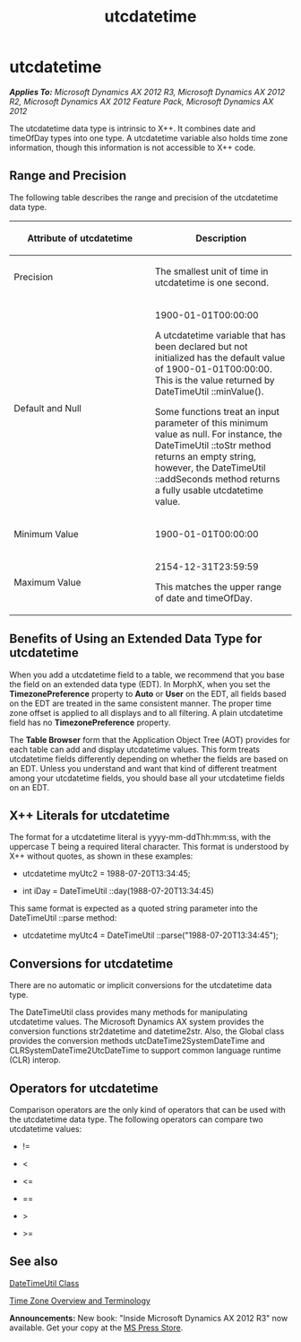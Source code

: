 ﻿---
title: utcdatetime
TOCTitle: utcdatetime
ms:assetid: 3d6171a2-3341-4153-9437-d11bf3df01c0
ms:mtpsurl: https://msdn.microsoft.com/en-us/library/Cc597805(v=AX.60)
ms:contentKeyID: 35242934
ms.date: 05/18/2015
mtps_version: v=AX.60
---

# utcdatetime 


_**Applies To:** Microsoft Dynamics AX 2012 R3, Microsoft Dynamics AX 2012 R2, Microsoft Dynamics AX 2012 Feature Pack, Microsoft Dynamics AX 2012_

The utcdatetime data type is intrinsic to X++. It combines date and timeOfDay types into one type. A utcdatetime variable also holds time zone information, though this information is not accessible to X++ code.

## Range and Precision

The following table describes the range and precision of the utcdatetime data type.

<table>
<colgroup>
<col style="width: 50%" />
<col style="width: 50%" />
</colgroup>
<thead>
<tr class="header">
<th><p>Attribute of utcdatetime</p></th>
<th><p>Description</p></th>
</tr>
</thead>
<tbody>
<tr class="odd">
<td><p>Precision</p></td>
<td><p>The smallest unit of time in utcdatetime is one second.</p></td>
</tr>
<tr class="even">
<td><p>Default and Null</p></td>
<td><p>1900-01-01T00:00:00</p>
<p>A utcdatetime variable that has been declared but not initialized has the default value of 1900-01-01T00:00:00. This is the value returned by DateTimeUtil ::minValue().</p>
<p>Some functions treat an input parameter of this minimum value as null. For instance, the DateTimeUtil ::toStr method returns an empty string, however, the DateTimeUtil ::addSeconds method returns a fully usable utcdatetime value.</p></td>
</tr>
<tr class="odd">
<td><p>Minimum Value</p></td>
<td><p>1900-01-01T00:00:00</p></td>
</tr>
<tr class="even">
<td><p>Maximum Value</p></td>
<td><p>2154-12-31T23:59:59</p>
<p>This matches the upper range of date and timeOfDay.</p></td>
</tr>
</tbody>
</table>


## Benefits of Using an Extended Data Type for utcdatetime

When you add a utcdatetime field to a table, we recommend that you base the field on an extended data type (EDT). In MorphX, when you set the **TimezonePreference** property to **Auto** or **User** on the EDT, all fields based on the EDT are treated in the same consistent manner. The proper time zone offset is applied to all displays and to all filtering. A plain utcdatetime field has no **TimezonePreference** property.

The **Table Browser** form that the Application Object Tree (AOT) provides for each table can add and display utcdatetime values. This form treats utcdatetime fields differently depending on whether the fields are based on an EDT. Unless you understand and want that kind of different treatment among your utcdatetime fields, you should base all your utcdatetime fields on an EDT.

## X++ Literals for utcdatetime

The format for a utcdatetime literal is yyyy-mm-ddThh:mm:ss, with the uppercase T being a required literal character. This format is understood by X++ without quotes, as shown in these examples:

  - utcdatetime myUtc2 = 1988-07-20T13:34:45;

  - int iDay = DateTimeUtil ::day(1988-07-20T13:34:45)

This same format is expected as a quoted string parameter into the DateTimeUtil ::parse method:

  - utcdatetime myUtc4 = DateTimeUtil ::parse("1988-07-20T13:34:45");

## Conversions for utcdatetime

There are no automatic or implicit conversions for the utcdatetime data type.

The DateTimeUtil class provides many methods for manipulating utcdatetime values. The Microsoft Dynamics AX system provides the conversion functions str2datetime and datetime2str. Also, the Global class provides the conversion methods utcDateTime2SystemDateTime and CLRSystemDateTime2UtcDateTime to support common language runtime (CLR) interop.

## Operators for utcdatetime

Comparison operators are the only kind of operators that can be used with the utcdatetime data type. The following operators can compare two utcdatetime values:

  - \!=

  - \<

  - \<=

  - \==

  - \>

  - \>=

## See also

[DateTimeUtil Class](https://msdn.microsoft.com/en-us/library/gg837448\(v=ax.60\))

[Time Zone Overview and Terminology](time-zone-overview-and-terminology.md)

  
**Announcements:** New book: "Inside Microsoft Dynamics AX 2012 R3" now available. Get your copy at the [MS Press Store](https://www.microsoftpressstore.com/store/inside-microsoft-dynamics-ax-2012-r3-9780735685109).

